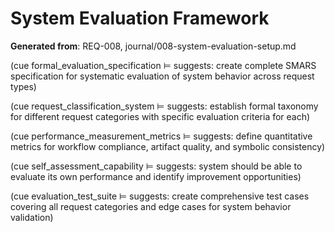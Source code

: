 # System Evaluation Framework

**Generated from**: REQ-008, journal/008-system-evaluation-setup.md

(cue formal_evaluation_specification ⊨ suggests: create complete SMARS specification for systematic evaluation of system behavior across request types)

(cue request_classification_system ⊨ suggests: establish formal taxonomy for different request categories with specific evaluation criteria for each)

(cue performance_measurement_metrics ⊨ suggests: define quantitative metrics for workflow compliance, artifact quality, and symbolic consistency)

(cue self_assessment_capability ⊨ suggests: system should be able to evaluate its own performance and identify improvement opportunities)

(cue evaluation_test_suite ⊨ suggests: create comprehensive test cases covering all request categories and edge cases for system behavior validation)